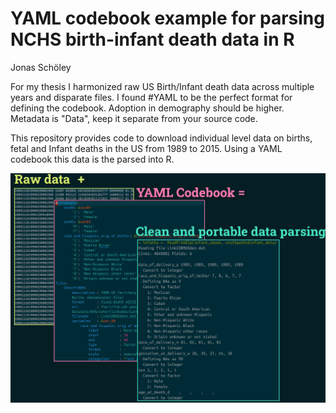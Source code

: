 # YAML codebook example for parsing NCHS birth-infant death data in R

Jonas Schöley

For my thesis I harmonized raw US Birth/Infant death data across multiple years and disparate files. I found #YAML to be the perfect format for defining the codebook. Adoption in demography should be higher. Metadata is "Data", keep it separate from your source code.

This repository provides code to download individual level data on births, fetal and Infant deaths in the US from 1989 to 2015. Using a YAML codebook this data is the parsed into R.

![](teaser.png)
